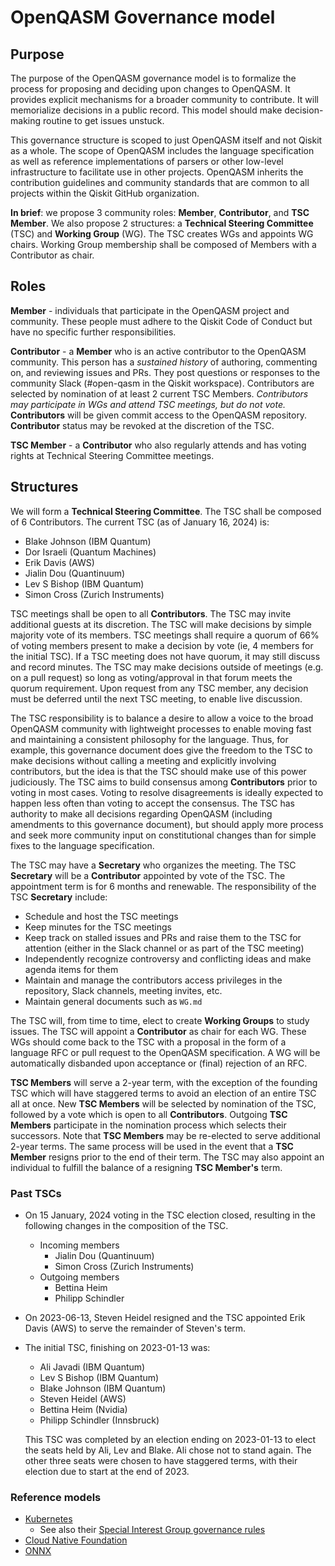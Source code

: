 # OpenQASM Governance model

## Purpose

The purpose of the OpenQASM governance model is to formalize the process for proposing and deciding upon changes to OpenQASM. It provides explicit mechanisms for a broader community to contribute. It will memorialize decisions in a public record. This model should make decision-making routine to get issues unstuck.

This governance structure is scoped to just OpenQASM itself and not Qiskit as a whole. The scope of OpenQASM includes the language specification as well as reference implementations of parsers or other low-level infrastructure to facilitate use in other projects. OpenQASM inherits the contribution guidelines and community standards that are common to all projects within the Qiskit GitHub organization.

**In brief**: we propose 3 community roles: **Member**, **Contributor**, and **TSC Member**. We also propose 2 structures: a **Technical Steering Committee** (TSC) and **Working Group** (WG). The TSC creates WGs and appoints WG chairs. Working Group membership shall be composed of Members with a Contributor as chair.

## Roles

**Member** - individuals that participate in the OpenQASM project and community. These people must adhere to the Qiskit Code of Conduct but have no specific further responsibilities.

**Contributor** - a **Member** who is an active contributor to the OpenQASM community. This person has a *sustained history* of authoring, commenting on, and reviewing issues and PRs. They post questions or responses to the community Slack (#open-qasm in the Qiskit workspace). Contributors are selected by nomination of at least 2 current TSC Members. *Contributors may participate in WGs and attend TSC meetings, but do not vote.* **Contributors** will be given commit access to the OpenQASM repository. **Contributor** status may be revoked at the discretion of the TSC.

**TSC Member** - a **Contributor** who also regularly attends and has voting rights at Technical Steering Committee meetings.

## Structures

We will form a **Technical Steering Committee**. The TSC shall be composed of 6 Contributors. The current TSC (as of January 16, 2024) is:

* Blake Johnson (IBM Quantum)
* Dor Israeli (Quantum Machines)
* Erik Davis (AWS)
* Jialin Dou (Quantinuum)
* Lev S Bishop (IBM Quantum)
* Simon Cross (Zurich Instruments)

TSC meetings shall be open to all **Contributors**. The TSC may invite additional guests at its discretion. The TSC will make decisions by simple majority vote of its members. TSC meetings shall require a quorum of 66% of voting members present to make a decision by vote (ie, 4 members for the initial TSC). If a TSC meeting does not have quorum, it may still discuss and record minutes. The TSC may make decisions outside of meetings (e.g. on a pull request) so long as voting/approval in that forum meets the quorum requirement. Upon request from any TSC member, any decision must be deferred until the next TSC meeting, to enable live discussion.

The TSC responsibility is to balance a desire to allow a voice to the broad OpenQASM community with lightweight processes to enable moving fast and maintaining a consistent philosophy for the language. Thus, for example, this governance document does give the freedom to the TSC to make decisions without calling a meeting and explicitly involving contributors, but the idea is that the TSC should make use of this power judiciously. The TSC aims to build consensus among **Contributors** prior to voting in most cases. Voting to resolve disagreements is ideally expected to happen less often than voting to accept the consensus. The TSC has authority to make all decisions regarding OpenQASM (including amendments to this governance document), but should apply more process and seek more community input on constitutional changes than for simple fixes to the language specification.

The TSC may have a **Secretary**  who organizes the meeting. The TSC **Secretary** will be a **Contributor** appointed by vote of the TSC. The appointment term is for 6 months and renewable.
The responsibility of the TSC **Secretary** include:

* Schedule and host the TSC meetings
* Keep minutes for the TSC meetings
* Keep track on stalled issues and PRs and raise them to the TSC for attention (either in the Slack channel or as part of the TSC meeting)
* Independently recognize controversy and conflicting ideas and make agenda items for them
* Maintain and manage the contributors access privileges in the repository, Slack channels, meeting invites, etc.
* Maintain general documents such as `WG.md`

The TSC will, from time to time, elect to create **Working Groups** to study issues. The TSC will appoint a **Contributor** as chair for each WG. These WGs should come back to the TSC with a proposal in the form of a language RFC or pull request to the OpenQASM specification. A WG will be automatically disbanded upon acceptance or (final) rejection of an RFC.

**TSC Members** will serve a 2-year term, with the exception of the founding TSC which will have staggered terms to avoid an election of an entire TSC all at once. New **TSC Members** will be selected by nomination of the TSC, followed by a vote which is open to all **Contributors**. Outgoing **TSC Members** participate in the nomination process which selects their successors. Note that **TSC Members** may be re-elected to serve additional 2-year terms. The same process will be used in the event that a **TSC Member** resigns prior to the end of their term. The TSC may also appoint an individual to fulfill the balance of a resigning **TSC Member's** term.


### Past TSCs

* On 15 January, 2024 voting in the TSC election closed, resulting in the following changes in the composition of the TSC.
    * Incoming members
        * Jialin Dou (Quantinuum)
        * Simon Cross (Zurich Instruments)
    * Outgoing members
        * Bettina Heim
        * Philipp Schindler

* On 2023-06-13, Steven Heidel resigned and the TSC appointed Erik Davis (AWS) to serve the remainder of Steven's term.

* The initial TSC, finishing on 2023-01-13 was:

  - Ali Javadi (IBM Quantum)
  - Lev S Bishop (IBM Quantum)
  - Blake Johnson (IBM Quantum)
  - Steven Heidel (AWS)
  - Bettina Heim (Nvidia)
  - Philipp Schindler (Innsbruck)

  This TSC was completed by an election ending on 2023-01-13 to elect the seats held by Ali, Lev and Blake.  Ali chose not to stand again.  The other three seats were chosen to have staggered terms, with their election due to start at the end of 2023.


### Reference models

* [Kubernetes](https://github.com/kubernetes/community/blob/master/governance.md)
    - See also their [Special Interest Group governance rules](https://github.com/kubernetes/community/blob/master/committee-steering/governance/sig-governance.md)
* [Cloud Native Foundation](https://github.com/cncf/foundation/blob/master/charter.md)
* [ONNX](https://github.com/onnx/onnx/tree/master/community)
